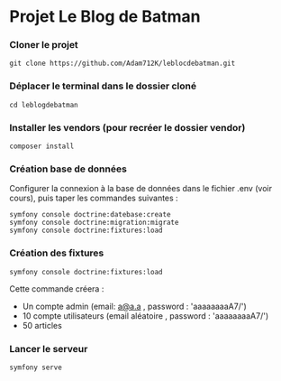 # Projet Le Blog de Batman

### Cloner le projet

```
git clone https://github.com/Adam712K/leblocdebatman.git
```

### Déplacer le terminal dans le dossier cloné
```
cd leblogdebatman
```

### Installer les vendors (pour recréer le dossier vendor)
```
composer install
```

### Création base de données
Configurer la connexion à la base de données dans le fichier .env (voir cours), puis taper les commandes suivantes :
```
symfony console doctrine:datebase:create
symfony console doctrine:migration:migrate
symfony console doctrine:fixtures:load
```
### Création des fixtures 
```
symfony console doctrine:fixtures:load
```

Cette commande créera : 
* Un compte admin (email: a@a.a , password : 'aaaaaaaaA7/')
* 10 compte utilisateurs (email aléatoire , password : 'aaaaaaaaA7/')
* 50 articles

### Lancer le serveur
```
symfony serve
```